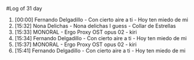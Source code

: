 #Log of 31 day

1. [00:00] Fernando Delgadillo - Con cierto aire a ti - Hoy ten miedo de mi
1. [15:32] Nona Delichas - Nona delichas I guess - Collar de Estrellas
1. [15:33] MONORAL - Ergo Proxy OST opus 02 - kiri
1. [15:34] Fernando Delgadillo - Con cierto aire a ti - Hoy ten miedo de mi
1. [15:37] MONORAL - Ergo Proxy OST opus 02 - kiri
1. [15:41] Fernando Delgadillo - Con cierto aire a ti - Hoy ten miedo de mi
